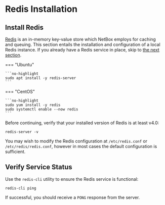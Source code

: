 # Redis Installation

## Install Redis

[Redis](https://redis.io/) is an in-memory key-value store which NetBox employs for caching and queuing. This section entails the installation and configuration of a local Redis instance. If you already have a Redis service in place, skip to [the next section](3-netbox.md).

=== "Ubuntu"

    ```no-highlight
    sudo apt install -y redis-server
    ```

=== "CentOS"

    ```no-highlight
    sudo yum install -y redis
    sudo systemctl enable --now redis
    ```

Before continuing, verify that your installed version of Redis is at least v4.0:

```no-highlight
redis-server -v
```

You may wish to modify the Redis configuration at `/etc/redis.conf` or `/etc/redis/redis.conf`, however in most cases the default configuration is sufficient.

## Verify Service Status

Use the `redis-cli` utility to ensure the Redis service is functional:

```no-highlight
redis-cli ping
```

If successful, you should receive a `PONG` response from the server.
